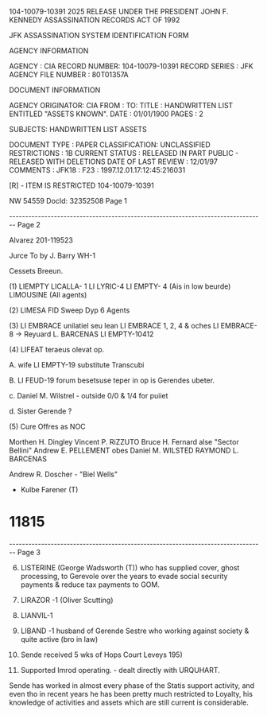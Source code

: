 104-10079-10391 2025 RELEASE UNDER THE PRESIDENT JOHN F. KENNEDY ASSASSINATION RECORDS ACT OF 1992

JFK ASSASSINATION SYSTEM
IDENTIFICATION FORM

AGENCY INFORMATION

AGENCY : CIA
RECORD NUMBER: 104-10079-10391
RECORD SERIES : JFK
AGENCY FILE NUMBER : 80T01357A

DOCUMENT INFORMATION

AGENCY ORIGINATOR: CIA
FROM :
TO:
TITLE : HANDWRITTEN LIST ENTITLED "ASSETS KNOWN".
DATE : 01/01/1900
PAGES : 2

SUBJECTS: HANDWRITTEN
LIST
ASSETS

DOCUMENT TYPE : PAPER
CLASSIFICATION: UNCLASSIFIED
RESTRICTIONS : 1B
CURRENT STATUS : RELEASED IN PART PUBLIC - RELEASED WITH DELETIONS
DATE OF LAST REVIEW : 12/01/97
COMMENTS : JFK18 : F23 : 1997.12.01.17:12:45:216031

[R] - ITEM IS RESTRICTED 104-10079-10391

NW 54559 DocId: 32352508 Page 1


-------------------------------------------------------------------------------- Page 2

Alvarez 201-119523

Jurce To
by J. Barry
WH-1

Cessets Breeun.

(1) LIEMPTY
LICALLA- 1
LI LYRIC-4
LI EMPTY- 4 (Ais in low beurde)
LIMOUSINE
(All agents)

(2) LIMESA FID Sweep Dyp
6 Agents

(3) LI EMBRACE unilatiel seu lean
LI EMBRACE 1, 2, 4 & oches
LI EMBRACE-8 → Reyuard L. BARCENAS
LI EMPTY-10412

(4) LIFEAT teraeus olevat op.

A. wife LI EMPTY-19 substitute Transcubi

B. LI FEUD-19 forum besetsuse teper in op is Gerendes ubeter.

c. Daniel M. Wilstrel - outside 0/0 & 1/4 for puiiet

d. Sister Gerende ?

(5) Cure Offres as NOC

Morthen H. Dingley
Vincent P. RiZZUTO
Bruce H. Fernard alse "Sector Bellini"
Andrew E. PELLEMENT obes
Daniel M. WILSTED
RAYMOND L. BARCENAS

Andrew R. Doscher -
"Biel Wells"
- Kulbe Farener (T)

# 11815


-------------------------------------------------------------------------------- Page 3

6. LISTERINE (George Wadsworth (T)) who has supplied cover, ghost processing, to Gerevole over the years to evade social security payments & reduce tax payments to GOM.

7. LIRAZOR -1 (Oliver Scutting)

8. LIANVIL-1

9. LIBAND -1 husband of Gerende Sestre who working against society & quite active (bro in law)

10. Sende received 5 wks of Hops Court Leveys 195)

11. Supported Imrod operating. - dealt directly with URQUHART.

Sende has worked in almost every phase of the Statis support activity, and even tho in recent years he has been pretty much restricted to Loyalty, his knowledge of activities and assets which are still current is considerable.
